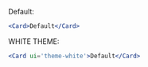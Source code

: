 Default:

```jsx
<Card>Default</Card>
```

WHITE THEME:

```jsx
<Card ui='theme-white'>Default</Card>
```